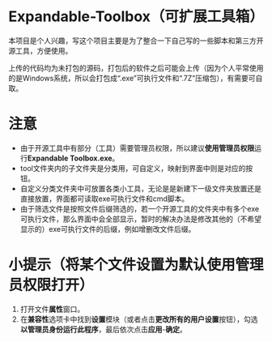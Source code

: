 # Expandable-Toolbox（可扩展工具箱）
本项目是个人兴趣，写这个项目主要是为了整合一下自己写的一些脚本和第三方开源工具，方便使用。

上传的代码均为未打包的源码，打包后的软件之后可能会上传（因为个人平常使用的是Windows系统，所以会打包成“.exe”可执行文件和“.7Z”压缩包），有需要可自取。

# 注意

- 由于开源工具中有部分（工具）需要管理员权限，所以建议**使用管理员权限**运行**Expandable Toolbox.exe**。
- tool文件夹内的子文件夹是分类用，可自定义，映射到界面中则是对应的按钮。
- 自定义分类文件夹中可放置各类小工具，无论是是新建下一级文件夹放置还是直接放置，界面都可读取exe可执行文件和cmd脚本。
- 由于筛选文件是按照文件后缀筛选的，若一个开源工具的文件夹中有多个exe可执行文件，那么界面中会全部显示，暂时的解决办法是修改其他的（不希望显示的）exe可执行文件的后缀，例如增删改文件后缀。

# 小提示（将某个文件设置为默认使用管理员权限打开）

1. 打开文件**属性**窗口。
2. 在**兼容性**选项卡中找到**设置**模块（或者点击**更改所有的用户设置**按钮），勾选**以管理员身份运行此程序**，最后依次点击**应用**-**确定**。
